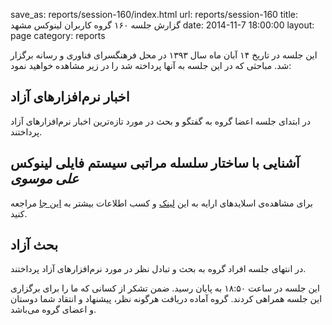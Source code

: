 save_as: reports/session-160/index.html
url: reports/session-160
title: گزارش جلسه ۱۶۰ گروه کاربران لینوکس مشهد
date: 2014-11-7 18:00:00
layout: page
category: reports

این جلسه در تاریخ ۱۴ آبان ماه سال ۱۳۹۳ در محل فرهنگسرای فناوری و رسانه برگزار شد. مباحثی که در این جلسه به آنها پرداخته شد را در زیر مشاهده خواهید نمود:

<!--more-->

## اخبار نرم‌افزارهای آزاد

در ابتدای جلسه اعضا گروه به گفتگو و بحث در مورد تازه‌ترین اخبار نرم‌افزارهای آزاد پرداختند.

## آشنایی با ساختار سلسله مراتبی سیستم فایلی لینوکس *علی موسوی*

برای مشاهده‌ی اسلایدهای ارایه به این [لینک](http://www.slideshare.net/drajt/introduction-to-the-fhs-presentation) و کسب اطلاعات بیشتر به [این جا](http://www.pathname.com/fhs/) مراجعه کنید.

## بحث آزاد

در انتهای جلسه افراد گروه به بحث و تبادل نظر در مورد نرم‌افزارهای آزاد پرداختند.

این جلسه در ساعت ۱۸:۵۰ به پایان رسید. ضمن تشکر از کسانی که ما را برای برگزاری این جلسه همراهی کردند.
گروه آماده دریافت هرگونه نظر، پیشنهاد و انتقاد شما دوستان و اعضای گروه می‌باشد.
